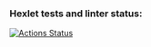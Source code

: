 ### Hexlet tests and linter status:
[![Actions Status](https://github.com/mi-sanity/python-project-49/actions/workflows/hexlet-check.yml/badge.svg)](https://github.com/mi-sanity/python-project-49/actions)